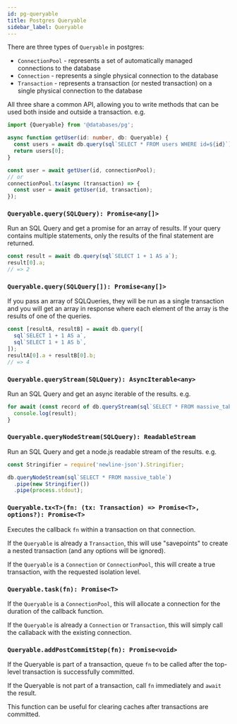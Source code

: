 ```yaml
---
id: pg-queryable
title: Postgres Queryable
sidebar_label: Queryable
---
```


There are three types of `Queryable` in postgres:

- `ConnectionPool` - represents a set of automatically managed connections to the database
- `Connection` - represents a single physical connection to the database
- `Transaction` - represents a transaction (or nested transaction) on a single physical connection to the database

All three share a common API, allowing you to write methods that can be used both inside and outside a transaction. e.g.

```ts
import {Queryable} from '@databases/pg';

async function getUser(id: number, db: Queryable) {
  const users = await db.query(sql`SELECT * FROM users WHERE id=${id}`);
  return users[0];
}

const user = await getUser(id, connectionPool);
// or
connectionPool.tx(async (transaction) => {
  const user = await getUser(id, transaction);
});
```

### `Queryable.query(SQLQuery): Promise<any[]>`

Run an SQL Query and get a promise for an array of results. If your query contains multiple statements, only the results of the final statement are returned.

```ts
const result = await db.query(sql`SELECT 1 + 1 AS a`);
result[0].a;
// => 2
```

### `Queryable.query(SQLQuery[]): Promise<any[]>`

If you pass an array of SQLQueries, they will be run as a single transaction and you will get an array in response where each element of the array is the results of one of the queries.

```ts
const [resultA, resultB] = await db.query([
  sql`SELECT 1 + 1 AS a`,
  sql`SELECT 1 + 1 AS b`,
]);
resultA[0].a + resultB[0].b;
// => 4
```

### `Queryable.queryStream(SQLQuery): AsyncIterable<any>`

Run an SQL Query and get an async iterable of the results. e.g.

```js
for await (const record of db.queryStream(sql`SELECT * FROM massive_table`)) {
  console.log(result);
}
```

### `Queryable.queryNodeStream(SQLQuery): ReadableStream`

Run an SQL Query and get a node.js readable stream of the results. e.g.

```js
const Stringifier = require('newline-json').Stringifier;

db.queryNodeStream(sql`SELECT * FROM massive_table`)
  .pipe(new Stringifier())
  .pipe(process.stdout);
```

### `Queryable.tx<T>(fn: (tx: Transaction) => Promise<T>, options?): Promise<T>`

Executes the callback `fn` within a transaction on that connection.

If the `Queryable` is already a `Transaction`, this will use "savepoints" to create a nested transaction (and any options will be ignored).

If the `Queryable` is a `Connection` or `ConnectionPool`, this will create a true transaction, with the requested isolation level.

### `Queryable.task(fn): Promise<T>`

If the `Queryable` is a `ConnectionPool`, this will allocate a connection for the duration of the callback function.

If the `Queryable` is already a `Connection` or `Transaction`, this will simply call the callaback with the existing connection.

### `Queryable.addPostCommitStep(fn): Promise<void>`

If the Queryable is part of a transaction, queue `fn` to be called after the top-level transaction is successfully committed.

If the Queryable is not part of a transaction, call `fn` immediately and `await` the result.

This function can be useful for clearing caches after transactions are committed.
